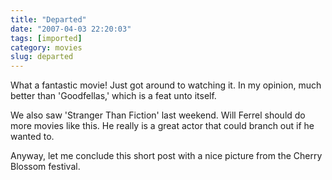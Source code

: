 ```yaml
---
title: "Departed"
date: "2007-04-03 22:20:03"
tags: [imported]
category: movies
slug: departed
---
```


What a fantastic movie! Just got around to watching it. In my opinion, much
better than 'Goodfellas,' which is a feat unto itself.

We also saw 'Stranger Than Fiction' last weekend. Will Ferrel should do more
movies like this. He really is a great actor that could branch out if he wanted
to.

Anyway, let me conclude this short post with a nice picture from the Cherry
Blossom festival.
